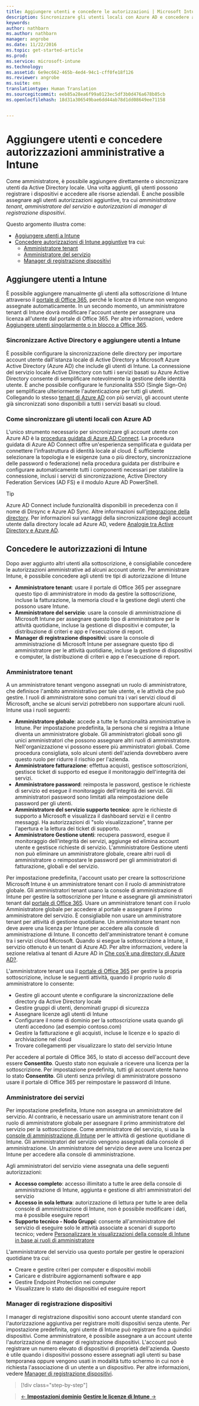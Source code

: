 ```yaml
---
title: Aggiungere utenti e concedere le autorizzazioni | Microsoft Intune
description: Sincronizzare gli utenti locali con Azure AD e concedere autorizzazioni di amministratore per la sottoscrizione di Intune
keywords: 
author: nathbarn
ms.author: nathbarn
manager: angrobe
ms.date: 11/22/2016
ms.topic: get-started-article
ms.prod: 
ms.service: microsoft-intune
ms.technology: 
ms.assetid: 6e9ec662-465b-4ed4-94c1-cff0fe18f126
ms.reviewer: angrobe
ms.suite: ems
translationtype: Human Translation
ms.sourcegitcommit: eeb85a28ea6f99a0123ec5df3b0d476a678b85cb
ms.openlocfilehash: 18d31a306549bae6dd44ab78d1dd08649ee71158


---
```


# <a name="add-users-and-give-administrative-permission-to-intune"></a>Aggiungere utenti e concedere autorizzazioni amministrative a Intune

Come amministratore, è possibile aggiungere direttamente o sincronizzare utenti da Active Directory locale. Una volta aggiunti, gli utenti possono registrare i dispositivi e accedere alle risorse aziendali. È anche possibile assegnare agli utenti autorizzazioni aggiuntive, tra cui *amministratore tenant*, *amministratore del servizio* e *autorizzazioni di manager di registrazione dispositivi*.

Questo argomento illustra come:

- [Aggiungere utenti a Intune](#add-users-to-intune)
- [Concedere autorizzazioni di Intune aggiuntive](#grant-intune-permissions) tra cui:
  - [Amministratore tenant](#tenant-administrator)
  - [Amministratore del servizio](#service-administrator)
  - [Manager di registrazione dispositivi](#device-enrollment-managers)

## <a name="add-users-to-intune"></a>Aggiungere utenti a Intune
È possibile aggiungere manualmente gli utenti alla sottoscrizione di Intune attraverso il [portale di Office 365](http://go.microsoft.com/fwlink/p/?LinkId=698854), perché le licenze di Intune non vengono assegnate automaticamente. In un secondo momento, un amministratore tenant di Intune dovrà modificare l'account utente per assegnare una licenza all'utente dal portale di Office 365. Per altre informazioni, vedere [Aggiungere utenti singolarmente o in blocco a Office 365](https://support.office.com/article/Add-users-individually-or-in-bulk-to-Office-365-Admin-Help-1970f7d6-03b5-442f-b385-5880b9c256ec).

### <a name="sync-active-directory-and-add-users-to-intune"></a>Sincronizzare Active Directory e aggiungere utenti a Intune
È possibile configurare la sincronizzazione delle directory per importare account utente dall'istanza locale di Active Directory a Microsoft Azure Active Directory (Azure AD) che include gli utenti di Intune. La connessione del servizio locale Active Directory con tutti i servizi basati su Azure Active Directory consente di semplificare notevolmente la gestione delle identità utente. È anche possibile configurare le funzionalità SSO (Single Sign-On) per semplificare ulteriormente l'autenticazione per tutti gli utenti. Collegando lo stesso [tenant di Azure AD](https://azure.microsoft.com/documentation/articles/active-directory-aadconnect/) con più servizi, gli account utente già sincronizzati sono disponibili a tutti i servizi basati su cloud.

### <a name="how-to-sync-on-premises-users-with-azure-ad"></a>Come sincronizzare gli utenti locali con Azure AD
L'unico strumento necessario per sincronizzare gli account utente con Azure AD è la [procedura guidata di Azure AD Connect](https://www.microsoft.com/download/details.aspx?id=47594). La procedura guidata di Azure AD Connect offre un'esperienza semplificata e guidata per connettere l'infrastruttura di identità locale al cloud.  È sufficiente selezionare la topologia e le esigenze (una o più directory, sincronizzazione delle password o federazione) nella procedura guidata per distribuire e configurare automaticamente tutti i componenti necessari per stabilire la connessione, inclusi i servizi di sincronizzazione, Active Directory Federation Services (AD FS) e il modulo Azure AD PowerShell.

> [!TIP]
> Azure AD Connect include funzionalità disponibili in precedenza con il nome di Dirsync e Azure AD Sync. Altre informazioni sull'[integrazione della directory](http://technet.microsoft.com/library/jj573653.aspx). Per informazioni sui vantaggi della sincronizzazione degli account utente dalla directory locale ad Azure AD, vedere [Analogie tra Active Directory e Azure AD](http://technet.microsoft.com/library/dn518177.aspx).

## <a name="grant-intune-permissions"></a>Concedere le autorizzazioni di Intune

Dopo aver aggiunto altri utenti alla sottoscrizione, è consigliabile concedere le autorizzazioni amministrative ad alcuni account utente. Per amministrare Intune, è possibile concedere agli utenti tre tipi di autorizzazione di Intune
-   **Amministratore tenant**: usare il portale di Office 365 per assegnare questo tipo di amministratore in modo da gestire la sottoscrizione, incluse la fatturazione, la memoria cloud e la gestione degli utenti che possono usare Intune.
-   **Amministratore del servizio**: usare la console di amministrazione di Microsoft Intune per assegnare questo tipo di amministratore per le attività quotidiane, incluse la gestione di dispositivi e computer, la distribuzione di criteri e app e l'esecuzione di report.
-   **Manager di registrazione dispositivi**: usare la console di amministrazione di Microsoft Intune per assegnare questo tipo di amministratore per le attività quotidiane, incluse la gestione di dispositivi e computer, la distribuzione di criteri e app e l'esecuzione di report.


### <a name="tenant-administrator"></a>Amministratore tenant


A un amministratore tenant vengono assegnati un ruolo di amministratore, che definisce l'ambito amministrativo per tale utente, e le attività che può gestire. I ruoli di amministratore sono comuni tra i vari servizi cloud di Microsoft, anche se alcuni servizi potrebbero non supportare alcuni ruoli. Intune usa i ruoli seguenti:
- **Amministratore globale**: accede a tutte le funzionalità amministrative in Intune. Per impostazione predefinita, la persona che si registra a Intune diventa un amministratore globale. Gli amministratori globali sono gli unici amministratori che possono assegnare altri ruoli di amministratore. Nell'organizzazione vi possono essere più amministratori globali. Come procedura consigliata, solo alcuni utenti dell'azienda dovrebbero avere questo ruolo per ridurre il rischio per l'azienda.
- **Amministratore fatturazione**: effettua acquisti, gestisce sottoscrizioni, gestisce ticket di supporto ed esegue il monitoraggio dell'integrità dei servizi.
- **Amministratore password**: reimposta le password, gestisce le richieste di servizio ed esegue il monitoraggio dell'integrità dei servizi. Gli amministratori password sono limitati alla reimpostazione delle password per gli utenti.
- **Amministratore del servizio supporto tecnico**: apre le richieste di supporto a Microsoft e visualizza il dashboard servizi e il centro messaggi. Ha autorizzazioni di "solo visualizzazione", tranne per l'apertura e la lettura dei ticket di supporto.
- **Amministratore Gestione utenti**: recupera password, esegue il monitoraggio dell'integrità dei servizi, aggiunge ed elimina account utente e gestisce richieste di servizio. L'amministratore Gestione utenti non può eliminare un amministratore globale, creare altri ruoli di amministratore o reimpostare le password per gli amministratori di fatturazione, globali e del servizio.

Per impostazione predefinita, l'account usato per creare la sottoscrizione Microsoft Intune è un amministratore tenant con il ruolo di amministratore globale. Gli amministratori tenant usano la console di amministrazione di Intune per gestire la sottoscrizione per Intune e assegnare gli amministratori tenant dal [portale di Office 365](http://go.microsoft.com/fwlink/p/?LinkId=698854). Usare un amministratore tenant con il ruolo Amministratore globale per accedere al portale e assegnare il primo amministratore del servizio. È consigliabile non usare un amministratore tenant per attività di gestione quotidiane. Un amministratore tenant non deve avere una licenza per Intune per accedere alla console di amministrazione di Intune. Il concetto dell'amministratore tenant è comune tra i servizi cloud Microsoft. Quando si esegue la sottoscrizione a Intune, il servizio ottenuto è un tenant di Azure AD. Per altre informazioni, vedere la sezione relativa al tenant di Azure AD in [Che cos'è una directory di Azure AD?](http://technet.microsoft.com/library/jj573650.aspx).

L'amministratore tenant usa il [portale di Office 365](http://go.microsoft.com/fwlink/p/?LinkId=698854) per gestire la propria sottoscrizione, incluse le seguenti attività, quando il proprio ruolo di amministratore lo consente:

- Gestire gli account utente e configurare la sincronizzazione delle directory da Active Directory locale
- Gestire gruppi di utenti, denominati gruppi di sicurezza
- Assegnare licenze agli utenti di Intune
- Configurare il nome di dominio per la sottoscrizione usata quando gli utenti accedono (ad esempio contoso.com)
- Gestire la fatturazione e gli acquisti, incluse le licenze e lo spazio di archiviazione nel cloud
- Trovare collegamenti per visualizzare lo stato del servizio Intune

Per accedere al portale di Office 365, lo stato di accesso dell'account deve essere **Consentito**. Questo stato non equivale a ricevere una licenza per la sottoscrizione. Per impostazione predefinita, tutti gli account utente hanno lo stato **Consentito**. Gli utenti senza privilegi di amministratore possono usare il portale di Office 365 per reimpostare le password di Intune.

### <a name="service-administrator"></a>Amministratore dei servizi

Per impostazione predefinita, Intune non assegna un amministratore del servizio. Al contrario, è necessario usare un amministratore tenant con il ruolo di amministratore globale per assegnare il primo amministratore del servizio per la sottoscrizione. Come amministratore del servizio, si usa la [console di amministrazione di Intune](https://manage.microsoft.com/) per le attività di gestione quotidiane di Intune. Gli amministratori del servizio vengono assegnati dalla console di amministrazione. Un amministratore del servizio deve avere una licenza per Intune per accedere alla console di amministrazione.

Agli amministratori del servizio viene assegnata una delle seguenti autorizzazioni:
- **Accesso completo**: accesso illimitato a tutte le aree della console di amministrazione di Intune, aggiunta e gestione di altri amministratori del servizio
- **Accesso in sola lettura**: autorizzazione di lettura per tutte le aree della console di amministrazione di Intune, non è possibile modificare i dati, ma è possibile eseguire report
- **Supporto tecnico - Nodo Gruppi**: consente all'amministratore del servizio di eseguire solo le attività associate a scenari di supporto tecnico; vedere [Personalizzare le visualizzazioni della console di Intune in base ai ruoli di amministratore](/intune/deploy-use/control-what-admins-can-see-in-the-microsoft-intune-admin-console)

L'amministratore del servizio usa questo portale per gestire le operazioni quotidiane tra cui:

- Creare e gestire criteri per computer e dispositivi mobili
- Caricare e distribuire aggiornamenti software e app
- Gestire Endpoint Protection nei computer
- Visualizzare lo stato dei dispositivi ed eseguire report

### <a name="device-enrollment-managers"></a>Manager di registrazione dispositivi

I manager di registrazione dispositivi sono account utente standard con l'autorizzazione aggiuntiva per registrare molti dispositivi senza utente. Per impostazione predefinita, ogni utente di Intune può registrare fino a quindici dispositivi. Come amministratore, è possibile assegnare a un account utente l'autorizzazione di manager di registrazione dispositivi. L'account può registrare un numero elevato di dispositivi di proprietà dell'azienda. Questo è utile quando i dispositivi possono essere assegnati agli utenti su base temporanea oppure vengono usati in modalità tutto schermo in cui non è richiesta l'associazione di un utente a un dispositivo. Per altre informazioni, vedere [Manager di registrazione dispositivi](https://docs.microsoft.com/intune/deploy-use/enroll-corporate-owned-devices-with-the-device-enrollment-manager-in-microsoft-intune).

>[!div class="step-by-step"]

>[&larr; **Impostazioni dominio**](.\start-with-a-paid-subscription-to-microsoft-intune-step-2.md)     [**Gestire le licenze di Intune** &rarr;](.\start-with-a-paid-subscription-to-microsoft-intune-step-4.md)  



<!--HONumber=Dec16_HO2-->


